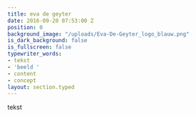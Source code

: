 ```yaml
---
title: eva de geyter
date: 2016-09-20 07:53:00 Z
position: 0
background_image: "/uploads/Eva-De-Geyter_logo_blauw.png"
is_dark_background: false
is_fullscreen: false
typewriter_words:
- tekst
- 'beeld '
- content
- concept
layout: section.typed
---
```


<span id="typed">tekst</span>